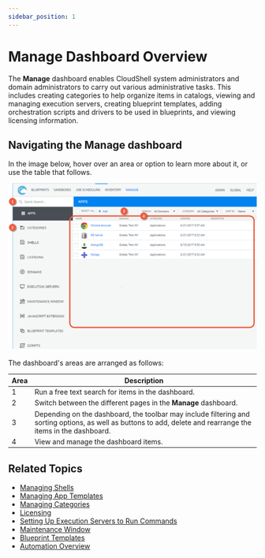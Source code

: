 ```yaml
---
sidebar_position: 1
---
```


# Manage Dashboard Overview

The **Manage** dashboard enables CloudShell system administrators and domain administrators to carry out various administrative tasks. This includes creating categories to help organize items in catalogs, viewing and managing execution servers, creating blueprint templates, adding orchestration scripts and drivers to be used in blueprints, and viewing licensing information.

## Navigating the Manage dashboard

In the image below, hover over an area or option to learn more about it, or use the table that follows.

![](/Images/CloudShell-Portal/Manage/ManageDashboard_1_.png)

The dashboard's areas are arranged as follows: 

| Area | Description |
| --- | --- |
| 1 | Run a free text search for items in the dashboard. |
| 2 | Switch between the different pages in the **Manage** dashboard. |
| 3 | Depending on the dashboard, the toolbar may include filtering and sorting options, as well as buttons to add, delete and rearrange the items in the dashboard. |
| 4 | View and manage the dashboard items. |


## Related Topics

- [Managing Shells](../../admin/cloudshell-manage-dashboard/managing-shells.md)
- [Managing App Templates](../../admin/cloudshell-manage-dashboard/manage-app-templates/index.md)
- [Managing Categories](../../admin/cloudshell-manage-dashboard/managing-categories.md)
- [Licensing](../../admin/cloudshell-manage-dashboard/licensing.md)
- [Setting Up Execution Servers to Run Commands](../../admin/cloudshell-execution-server-configurations/setting-up-execution-servers-to-run-commands.md)
- [Maintenance Window](../../admin/cloudshell-manage-dashboard/maintenance-window.md)
- [Blueprint Templates](../../admin/cloudshell-manage-dashboard/blueprint-templates.md)
- [Automation Overview](../../admin/cloudshell-manage-dashboard/managing-automation/automation-overview.md)
